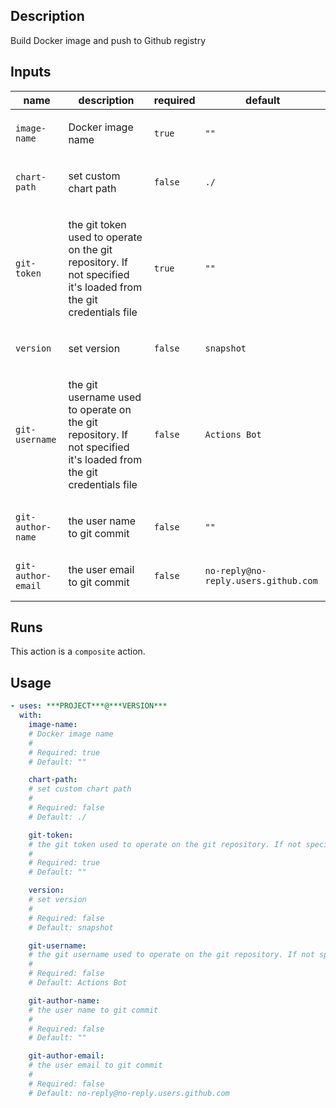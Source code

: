## Description

Build Docker image and push to Github registry

## Inputs

| name | description | required | default |
| --- | --- | --- | --- |
| `image-name` | <p>Docker image name</p> | `true` | `""` |
| `chart-path` | <p>set custom chart path</p> | `false` | `./` |
| `git-token` | <p>the git token used to operate on the git repository. If not specified it's loaded from the git credentials file</p> | `true` | `""` |
| `version` | <p>set version</p> | `false` | `snapshot` |
| `git-username` | <p>the git username used to operate on the git repository. If not specified it's loaded from the git credentials file</p> | `false` | `Actions Bot` |
| `git-author-name` | <p>the user name to git commit</p> | `false` | `""` |
| `git-author-email` | <p>the user email to git commit</p> | `false` | `no-reply@no-reply.users.github.com` |


## Runs

This action is a `composite` action.

## Usage

```yaml
- uses: ***PROJECT***@***VERSION***
  with:
    image-name:
    # Docker image name
    #
    # Required: true
    # Default: ""

    chart-path:
    # set custom chart path
    #
    # Required: false
    # Default: ./

    git-token:
    # the git token used to operate on the git repository. If not specified it's loaded from the git credentials file
    #
    # Required: true
    # Default: ""

    version:
    # set version
    #
    # Required: false
    # Default: snapshot

    git-username:
    # the git username used to operate on the git repository. If not specified it's loaded from the git credentials file
    #
    # Required: false
    # Default: Actions Bot

    git-author-name:
    # the user name to git commit
    #
    # Required: false
    # Default: ""

    git-author-email:
    # the user email to git commit
    #
    # Required: false
    # Default: no-reply@no-reply.users.github.com
```



